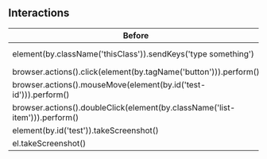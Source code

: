 ## Interactions

| Before                                                                      | After                                       |
| --------------------------------------------------------------------------- | ------------------------------------------- |
| element(by.className('thisClass')).sendKeys('type something')               | cy.get('.thisClass').type('type something') |
| browser.actions().click(element(by.tagName('button'))).perform()            | cy.get('button').click()                    |
| browser.actions().mouseMove(element(by.id('test-id'))).perform()            | cy.get('#test-id').scrollIntoView()         |
| browser.actions().doubleClick(element(by.className('list-item'))).perform() | cy.get('.list-item').dblclick()             |
| element(by.id('test')).takeScreenshot()                                     | cy.get('#test').screenshot()                |
| el.takeScreenshot()                                                         | el.screenshot()                             |

